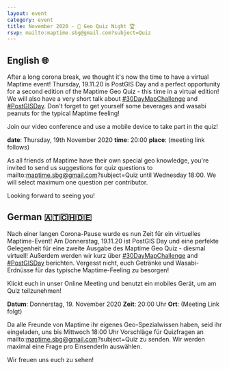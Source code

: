 ```yaml
---
layout: event
category: event
title: November 2020 - 🏅 Geo Quiz Night 🏆
rsvp: mailto:maptime.sbg@gmail.com?subject=Quiz
---
```


## English 🌐

After a long corona break, we thought it's now the time to have a virtual Maptime event! Thursday, 19.11.20 is PostGIS Day and a perfect opportunity for a second edition of the Maptime Geo Quiz - this time in a virtual edition! We will also have a very short talk about [#30DayMapChallenge](https://twitter.com/search?q=%2330DayMapChallenge&src=typeahead_click&f=image) and [#PostGISDay](https://twitter.com/search?q=%23PostGISDay&src=typeahead_click&f=live). Don't forget to get yourself some beverages and wasabi peanuts for the typical Maptime feeling!

Join our video conference and use a mobile device to take part in the quiz!

**date**: Thursday, 19th November 2020
**time**: 20:00
**place**: (meeting link follows)

As all friends of Maptime have their own special geo knowledge, you're invited to send us suggestions for quiz questions to mailto:maptime.sbg@gmail.com?subject=Quiz until Wednesday 18:00. We will select maximum one question per contributor.

Looking forward to seeing you!


## German 🇦🇹🇨🇭🇩🇪

Nach einer langen Corona-Pause wurde es nun Zeit für ein virtuelles Maptime-Event! Am Donnerstag, 19.11.20 ist PostGIS Day und eine perfekte Gelegenheit für eine zweite Ausgabe des Maptime Geo Quiz - diesmal virtuell! Außerdem werden wir kurz über [#30DayMapChallenge](https://twitter.com/search?q=%2330DayMapChallenge&src=typeahead_click&f=image) and [#PostGISDay](https://twitter.com/search?q=%23PostGISDay&src=typeahead_click&f=live) berichten. Vergesst nicht, euch Getränke und Wasabi-Erdnüsse für das typische Maptime-Feeling zu besorgen!

Klickt euch in unser Online Meeting und benutzt ein mobiles Gerät, um am Quiz teilzunehmen!

**Datum**: Donnerstag, 19. November 2020
**Zeit**: 20:00 Uhr
**Ort**: (Meeting Link folgt)

Da alle Freunde von Maptime ihr eigenes Geo-Spezialwissen haben, seid ihr eingeladen, uns bis Mittwoch 18:00 Uhr Vorschläge für Quizfragen an mailto:maptime.sbg@gmail.com?subject=Quiz zu senden. Wir werden maximal eine Frage pro EinsenderIn auswählen.

Wir freuen uns euch zu sehen!
